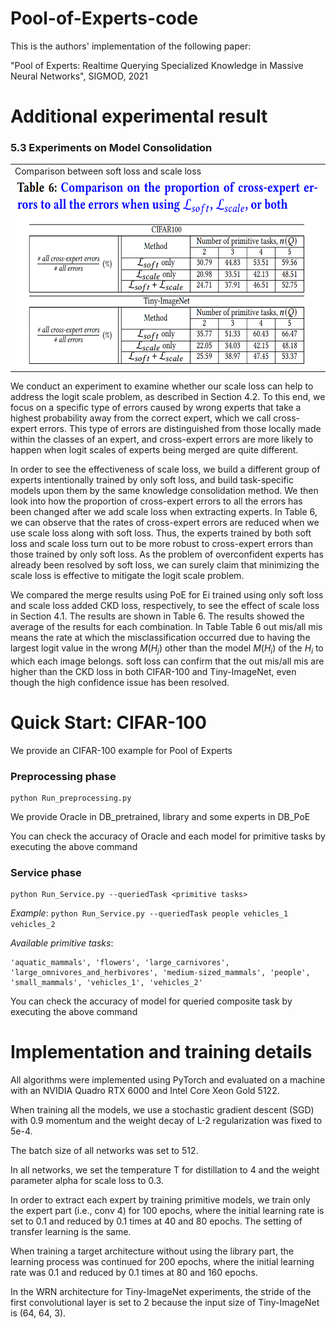 # Pool-of-Experts-code

This is the authors' implementation of the following paper:

"Pool of Experts: Realtime Querying Specialized Knowledge in Massive Neural Networks", SIGMOD, 2021

# Additional experimental result

### 5.3 Experiments on Model Consolidation

<table>
<td> Comparison between soft loss and scale loss </td>
<tr>
<td><img src = 'addImg/table6_cross_expert_errors.PNG' height = '300px'></td>
</tr>
</table>

We conduct an experiment to examine whether our scale loss can help to address the logit scale problem, as described in Section 4.2. To this end, we focus on a specific type of errors caused by wrong experts that take a highest probability away from the correct expert, which we call cross-expert errors. This type of errors are distinguished from those locally made within the classes of an expert, and cross-expert errors are more likely to happen when logit scales of experts being merged are quite different.

In order to see the effectiveness of scale loss, we build a different group of experts intentionally trained by only soft loss, and build task-specific models upon them by the same knowledge consolidation method. We then look into how the proportion of cross-expert errors to all the errors has been changed after we add scale loss when extracting experts. In Table 6, we can observe that the rates of cross-expert errors are reduced when we use scale loss along with soft loss. Thus, the experts trained by both soft loss and scale loss turn out to be more robust to cross-expert errors than those trained by only soft loss. As the problem of overconfident experts has already been resolved by soft loss, we can surely claim that minimizing the scale loss is effective to mitigate the logit scale problem.

We compared the merge results using PoE for Ei trained using only soft loss and scale loss added CKD loss, respectively, to see the effect of scale loss in Section 4.1. The results are shown in Table 6. The results showed the average of the results for each combination. In Table Table 6 out mis/all mis means the rate at which the misclassification occurred due to having the largest logit value in the wrong $M(H_j)$ other than the model $M(H_i)$ of the $H_i$ to which each image belongs. soft loss can confirm that the out mis/all mis are higher than the CKD loss in both CIFAR-100 and Tiny-ImageNet, even though the high confidence issue has been resolved.


# Quick Start: CIFAR-100
We provide an CIFAR-100 example for Pool of Experts

### Preprocessing phase
    python Run_preprocessing.py

We provide Oracle in DB_pretrained, library and some experts in DB_PoE

You can check the accuracy of Oracle and each model for primitive tasks by executing the above command

### Service phase
    python Run_Service.py --queriedTask <primitive tasks>
*Example*: `python Run_Service.py --queriedTask people vehicles_1 vehicles_2`

*Available primitive tasks*: 

    'aquatic_mammals', 'flowers', 'large_carnivores', 'large_omnivores_and_herbivores', 'medium-sized_mammals', 'people', 'small_mammals', 'vehicles_1', 'vehicles_2'

You can check the accuracy of model for queried composite task by executing the above command

# Implementation and training details
All algorithms were implemented using PyTorch and evaluated on a machine with an NVIDIA Quadro RTX 6000 and Intel Core Xeon Gold 5122.

When training all the models, we use a stochastic gradient descent (SGD) with 0.9 momentum and the weight decay of L-2 regularization was fixed to 5e-4. 

The batch size of all networks was set to 512.

In all networks, we set the temperature T for distillation to 4 and the weight parameter alpha for scale loss to 0.3.

In order to extract each expert by training primitive models, we train only the expert part (i.e., conv 4) for 100 epochs, where the initial learning rate is set to 0.1 and reduced by 0.1 times at 40 and 80 epochs. The setting of transfer learning is the same.

When training a target architecture without using the library part, the learning process was continued for 200 epochs, where the initial learning rate was 0.1 and reduced by 0.1 times at 80 and 160 epochs. 

In the WRN architecture for Tiny-ImageNet experiments, the stride of the first convolutional layer is set to 2 because the input size of Tiny-ImageNet is (64, 64, 3).
